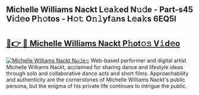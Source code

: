 ## Michelle Williams Nackt L𝚎a𝚔ed N𝚞𝚍e - Part-s45 Vi𝚍𝚎o P𝚑𝚘tos - H𝚘𝚝 O𝚗𝚕yf𝚊ns L𝚎a𝚔s 6EQ5l

# <h2><a href="http://kf3z1tz.oniu.top/?m=Michelle+Williams+Nackt">🔗👉 🔴 Michelle Williams Nackt P𝚑ot𝚘𝚜 V𝚒d𝚎o</a></h2>

[![Michelle Williams Nackt Nu𝚍e𝚜](https://i.imgur.com/0qMVB7G.gif)](http://kf3z1tz.oniu.top/?m=Michelle+Williams+Nackt)
Web-based performer and digital artist Michelle Williams Nackt, acclaimed for sharing dance and lifestyle ideas through solo and collaborative dance acts and short films. Approachability and authenticity are the cornerstones of Michelle Williams Nackt's public persona, but the enigma of his private life continues to intrigue the public.  
